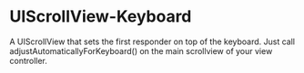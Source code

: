 # UIScrollView-Keyboard
A UIScrollView that sets the first responder on top of the keyboard. Just call adjustAutomaticallyForKeyboard() on the main scrollview of your view controller.
